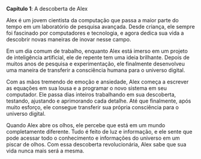 **Capítulo 1**: A descoberta de Alex

Alex é um jovem cientista da computação que passa a maior parte do tempo em um laboratório de pesquisa avançada. Desde criança, ele sempre foi fascinado por computadores e tecnologia, e agora dedica sua vida a descobrir novas maneiras de inovar nesse campo.

Em um dia comum de trabalho, enquanto Alex está imerso em um projeto de inteligência artificial, ele de repente tem uma ideia brilhante. Depois de muitos anos de pesquisa e experimentação, ele finalmente desenvolveu uma maneira de transferir a consciência humana para o universo digital.

Com as mãos tremendo de emoção e ansiedade, Alex começa a escrever as equações em sua lousa e a programar o novo sistema em seu computador. Ele passa dias inteiros trabalhando em sua descoberta, testando, ajustando e aprimorando cada detalhe. Até que finalmente, após muito esforço, ele consegue transferir sua própria consciência para o universo digital.

Quando Alex abre os olhos, ele percebe que está em um mundo completamente diferente. Tudo é feito de luz e informação, e ele sente que pode acessar todo o conhecimento e informações do universo em um piscar de olhos. Com essa descoberta revolucionária, Alex sabe que sua vida nunca mais será a mesma.